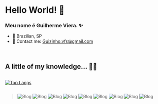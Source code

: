 # Hello World! 👋



### Meu nome é Guilherme Viera. ✨

- 🏡 Brazilian, SP
- 📩 Contact me: Guizinho.vfs@gmail.com

<br>

## A little of my knowledge... 👨‍💻

<div style="align-content: center ;">
  
[![Top Langs](https://github-readme-stats.vercel.app/api/top-langs/?username=OhGuizao&layout=compact&langs_count=5&theme=highcontrast)](https://github.com/OhGuizao/github-readme-stats)
  
</div>


>![Blog](https://img.shields.io/badge/JavaScript-F7DF1E?style=for-the-badge&logo=javascript&logoColor=black)
![Blog](https://img.shields.io/badge/Node.js-43853D?style=for-the-badge&logo=node.js&logoColor=white)
![Blog](https://img.shields.io/badge/React-20232A?style=for-the-badge&logo=react&logoColor=61DAFB)
![Blog](https://img.shields.io/badge/React_Native-20232A?style=for-the-badge&logo=react&logoColor=61DAFB)
![Blog](https://img.shields.io/badge/TypeScript-007ACC?style=for-the-badge&logo=typescript&logoColor=white)
![Blog](https://img.shields.io/badge/Python-14354C?style=for-the-badge&logo=python&logoColor=white)
![Blog](https://img.shields.io/badge/Java-ED8B00?style=for-the-badge&logo=java&logoColor=white)
![Blog](https://img.shields.io/badge/Linux-FCC624?style=for-the-badge&logo=linux&logoColor=black)
![Blog](https://img.shields.io/badge/Windows-0078D6?style=for-the-badge&logo=windows&logoColor=white)
